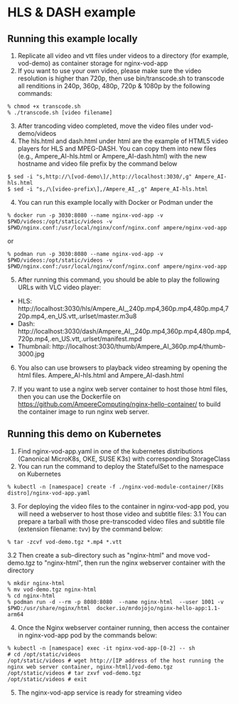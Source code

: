 # HLS & DASH example

## Running this example locally

1. Replicate all video and vtt files under videos to a directory (for example, vod-demo) as container storage for nginx-vod-app
2. If you want to use your own video, please make sure the video resolution is higher than 720p, then use bin/transcode.sh to transcode all renditions in 240p, 360p, 480p, 720p & 1080p by the following commands:
```
% chmod +x transcode.sh 
% ./transcode.sh [video filename] 
```
3. After trancoding video completed, move the video files under vod-demo/videos 
4. The hls.html and dash.html under html are the example of HTML5 video players for HLS and MPEG-DASH. 
You can copy them into new files (e.g., Ampere_AI-hls.html or Ampere_AI-dash.html) with the new hostname and video file prefix by the command below 
```
$ sed -i "s,http://\[vod-demo\]/,http://localhost:3030/,g" Ampere_AI-hls.html
$ sed -i "s,/\[video-prefix\],/Ampere_AI_,g" Ampere_AI-hls.html
```
4. You can run this example locally with Docker or Podman under the 

```
% docker run -p 3030:8080 --name nginx-vod-app -v $PWD/videos:/opt/static/videos -v $PWD/nginx.conf:/usr/local/nginx/conf/nginx.conf ampere/nginx-vod-app
```
or
```
% podman run -p 3030:8080 --name nginx-vod-app -v $PWD/videos:/opt/static/videos -v $PWD/nginx.conf:/usr/local/nginx/conf/nginx.conf ampere/nginx-vod-app
```

5. After running this command, you should be able to play the following URLs with VLC video player:

- HLS: http://localhost:3030/hls/Ampere_AI_,240p.mp4,360p.mp4,480p.mp4,720p.mp4,.en_US.vtt,.urlset/master.m3u8
- Dash: http://localhost:3030/dash/Ampere_AI_,240p.mp4,360p.mp4,480p.mp4,720p.mp4,.en_US.vtt,.urlset/manifest.mpd
- Thumbnail: http://localhost:3030/thumb/Ampere_AI_360p.mp4/thumb-3000.jpg

6. You also can use browsers to playback video streaming by opening the html files. Ampere_AI-hls.html and Ampere_AI-dash.html

7. If you want to use a nginx web server container to host those html files, then you can use the Dockerfile on https://github.com/AmpereComputing/nginx-hello-container/ to build the container image to run nginx web server.

## Running this demo on Kubernetes
1. Find nginx-vod-app.yaml in one of the kubernetes distributions (Canonical MicroK8s, OKE, SUSE K3s) with corresponding StorageClass
2. You can run the command to deploy the StatefulSet to the namespace on Kubernetes
```
% kubectl -n [namespace] create -f ./nginx-vod-module-container/[K8s distro]/nginx-vod-app.yaml
```
3. For deploying the video files to the container in nginx-vod-app pod, you will need a webserver to host those video and subtitle files:
3.1 You can prepare a tarball with those pre-transcoded video files and subtitle file (extension filename: tvv) by the command below:
```
% tar -zcvf vod-demo.tgz *.mp4 *.vtt
```
3.2 Then create a sub-directory such as "nginx-html" and move vod-demo.tgz to "nginx-html", then run the nginx webserver container with the directory
```
% mkdir nginx-html
% mv vod-demo.tgz nginx-html
% cd nginx-html
% podman run -d --rm -p 8080:8080  --name nginx-html  --user 1001 -v $PWD:/usr/share/nginx/html  docker.io/mrdojojo/nginx-hello-app:1.1-arm64
```
4. Once the Nginx webserver container running, then access the container in nginx-vod-app pod by the commands below:
```
% kubectl -n [namespace] exec -it nginx-vod-app-[0-2] -- sh
# cd /opt/static/videos
/opt/static/videos # wget http://[IP address of the host running the nginx web server container, nginx-html]/vod-demo.tgz
/opt/static/videos # tar zxvf vod-demo.tgz
/opt/static/videos # exit
```
5. The nginx-vod-app service is ready for streaming video
